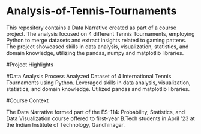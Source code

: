 # Analysis-of-Tennis-Tournaments
This repository contains a Data Narrative created as part of a course project. The analysis focused on 4 different Tennis Tournaments, employing Python to merge datasets and extract insights related to gaming pattens. The project showcased skills in data analysis, visualization, statistics, and domain knowledge, utilizing the pandas, numpy and matplotlib libraries.

#Project Highlights

#Data Analysis Process
Analyzed Dataset of 4 International Tennis Tournaments using Python.
Leveraged skills in data analysis, visualization, statistics, and domain knowledge.
Utilized pandas and matplotlib libraries.

#Course Context

The Data Narrative formed part of the ES-114: Probability, Statistics, and Data Visualization course offered to first-year B.Tech students in April '23 at the Indian Institute of Technology, Gandhinagar.
